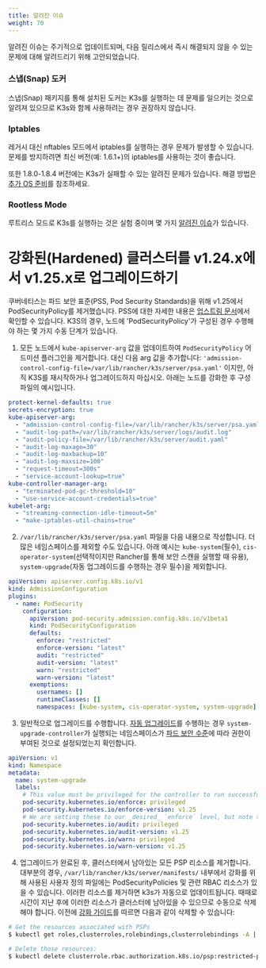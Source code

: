 ```yaml
---
title: 알려진 이슈
weight: 70
---
```


알려진 이슈는 주기적으로 업데이트되며, 다음 릴리스에서 즉시 해결되지 않을 수 있는 문제에 대해 알려드리기 위해 고안되었습니다.

### 스냅(Snap) 도커

스냅(Snap) 패키지를 통해 설치된 도커는 K3s를 실행하는 데 문제를 일으키는 것으로 알려져 있으므로 K3s와 함께 사용하려는 경우 권장하지 않습니다.

### Iptables

레거시 대신 nftables 모드에서 iptables를 실행하는 경우 문제가 발생할 수 있습니다. 문제를 방지하려면 최신 버전(예: 1.6.1+)의 iptables를 사용하는 것이 좋습니다.

또한 1.8.0-1.8.4 버전에는 K3s가 실패할 수 있는 알려진 문제가 있습니다. 해결 방법은 [추가 OS 준비](../advanced/advanced.md#old-iptables-versions)를 참조하세요.

### Rootless Mode

루트리스 모드로 K3s를 실행하는 것은 실험 중이며 몇 가지 [알려진 이슈](../advanced/advanced.md#known-issues-with-rootless-mode)가 있습니다.

# 강화된(Hardened) 클러스터를 v1.24.x에서 v1.25.x로 업그레이드하기

쿠버네티스는 파드 보안 표준(PSS, Pod Security Standards)을 위해 v1.25에서 PodSecurityPolicy를 제거했습니다. PSS에 대한 자세한 내용은 [업스트림 문서](https://kubernetes.io/ko/docs/concepts/security/pod-security-standards/)에서 확인할 수 있습니다. K3S의 경우, 노드에 'PodSecurityPolicy'가 구성된 경우 수행해야 하는 몇 가지 수동 단계가 있습니다.

1. 모든 노드에서 `kube-apiserver-arg` 값을 업데이트하여 `PodSecurityPolicy` 어드미션 플러그인을 제거합니다. 대신 다음 arg 값을 추가합니다: `'admission-control-config-file=/var/lib/rancher/k3s/server/psa.yaml'` 이지만, 아직 K3S를 재시작하거나 업그레이드하지 마십시오. 아래는 노드를 강화한 후 구성 파일의 예시입니다.

```yaml
protect-kernel-defaults: true
secrets-encryption: true
kube-apiserver-arg:
  - "admission-control-config-file=/var/lib/rancher/k3s/server/psa.yaml"
  - "audit-log-path=/var/lib/rancher/k3s/server/logs/audit.log"
  - "audit-policy-file=/var/lib/rancher/k3s/server/audit.yaml"
  - "audit-log-maxage=30"
  - "audit-log-maxbackup=10"
  - "audit-log-maxsize=100"
  - "request-timeout=300s"
  - "service-account-lookup=true"
kube-controller-manager-arg:
  - "terminated-pod-gc-threshold=10"
  - "use-service-account-credentials=true"
kubelet-arg:
  - "streaming-connection-idle-timeout=5m"
  - "make-iptables-util-chains=true"
```

2. `/var/lib/rancher/k3s/server/psa.yaml` 파일을 다음 내용으로 작성합니다. 더 많은 네임스페이스를 제외할 수도 있습니다. 아래 예시는 `kube-system`(필수), `cis-operator-system`(선택적이지만 Rancher를 통해 보안 스캔을 실행할 때 유용), `system-upgrade`(자동 업그레이드를 수행하는 경우 필수)을 제외합니다.

```yaml
apiVersion: apiserver.config.k8s.io/v1
kind: AdmissionConfiguration
plugins:
  - name: PodSecurity
    configuration:
      apiVersion: pod-security.admission.config.k8s.io/v1beta1
      kind: PodSecurityConfiguration
      defaults:
        enforce: "restricted"
        enforce-version: "latest"
        audit: "restricted"
        audit-version: "latest"
        warn: "restricted"
        warn-version: "latest"
      exemptions:
        usernames: []
        runtimeClasses: []
        namespaces: [kube-system, cis-operator-system, system-upgrade]
```

3. 일반적으로 업그레이드를 수행합니다. [자동 업그레이드](../upgrades/automated.md)를 수행하는 경우 `system-upgrade-controller`가 실행되는 네임스페이스가 [파드 보안 수준](https://kubernetes.io/docs/concepts/security/pod-security-admission/#pod-security-levels)에 따라 권한이 부여된 것으로 설정되었는지 확인합니다.

```yaml
apiVersion: v1
kind: Namespace
metadata:
  name: system-upgrade
  labels:
    # This value must be privileged for the controller to run successfully.
    pod-security.kubernetes.io/enforce: privileged
    pod-security.kubernetes.io/enforce-version: v1.25
    # We are setting these to our _desired_ `enforce` level, but note that these below values can be any of the available options.
    pod-security.kubernetes.io/audit: privileged
    pod-security.kubernetes.io/audit-version: v1.25
    pod-security.kubernetes.io/warn: privileged
    pod-security.kubernetes.io/warn-version: v1.25
```

4. 업그레이드가 완료된 후, 클러스터에서 남아있는 모든 PSP 리소스를 제거합니다. 대부분의 경우, `/var/lib/rancher/k3s/server/manifests/` 내부에서 강화를 위해 사용된 사용자 정의 파일에는 PodSecurityPolicies 및 관련 RBAC 리소스가 있을 수 있습니다. 이러한 리소스를 제거하면 k3s가 자동으로 업데이트됩니다. 때때로 시간이 지난 후에 이러한 리소스가 클러스터에 남아있을 수 있으므로 수동으로 삭제해야 합니다. 이전에 [강화 가이드](../security/hardening-guide.md)를 따르면 다음과 같이 삭제할 수 있습니다:

```sh
# Get the resources associated with PSPs
$ kubectl get roles,clusterroles,rolebindings,clusterrolebindings -A | grep -i psp

# Delete those resources:
$ kubectl delete clusterrole.rbac.authorization.k8s.io/psp:restricted-psp clusterrole.rbac.authorization.k8s.io/psp:svclb-psp clusterrole.rbac.authorization.k8s.io/psp:system-unrestricted-psp clusterrolebinding.rbac.authorization.k8s.io/default:restricted-psp clusterrolebinding.rbac.authorization.k8s.io/system-unrestricted-node-psp-rolebinding && kubectl delete -n kube-system rolebinding.rbac.authorization.k8s.io/svclb-psp-rolebinding rolebinding.rbac.authorization.k8s.io/system-unrestricted-svc-acct-psp-rolebinding
```

